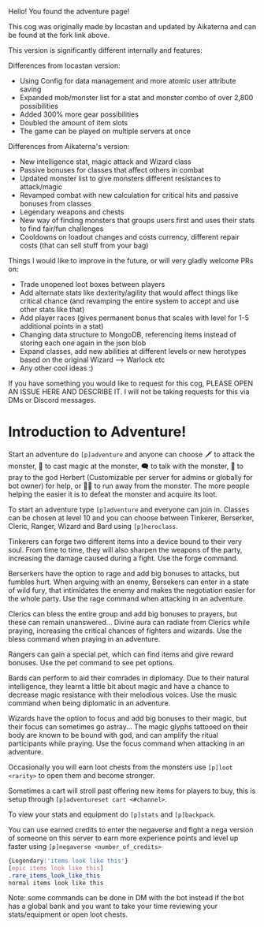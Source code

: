 Hello! You found the adventure page!

This cog was originally made by locastan and updated by Aikaterna and can be found at the fork link above.

This version is significantly different internally and features:

Differences from locastan version:
* Using Config for data management and more atomic user attribute saving
* Expanded mob/monster list for a stat and monster combo of over 2,800 possibilities
* Added 300% more gear possibilities
* Doubled the amount of item slots
* The game can be played on multiple servers at once

Differences from Aikaterna's version:
* New intelligence stat, magic attack and Wizard class
* Passive bonuses for classes that affect others in combat
* Updated monster list to give monsters different resistances to attack/magic
* Revamped combat with new calculation for critical hits and passive bonuses from classes
* Legendary weapons and chests
* New way of finding monsters that groups users first and uses their stats to find fair/fun challenges
* Cooldowns on loadout changes and costs currency, different repair costs (that can sell stuff from your bag)

Things I would like to improve in the future, or will very gladly welcome PRs on:

* Trade unopened loot boxes between players
* Add alternate stats like dexterity/agility that would affect things like critical chance (and revamping the entire system to accept and use other stats like that)
* Add player races (gives permanent bonus that scales with level for 1-5 additional points in a stat)
* Changing data structure to MongoDB, referencing items instead of storing each one again in the json blob
* Expand classes, add new abilities at different levels or new herotypes based on the original Wizard --> Warlock etc
* Any other cool ideas :)

If you have something you would like to request for this cog, PLEASE OPEN AN ISSUE HERE AND DESCRIBE IT. I will not be taking requests for this via DMs or Discord messages. 

# Introduction to Adventure! 

Start an adventure do `[p]adventure` and anyone can choose 🗡 to attack the monster, 🌟 to cast magic at the monster, 🗨 to talk with the monster, 🛐 to pray to the god Herbert (Customizable per server for admins or globally for bot owner) for help, or 🏃‍♀️ to run away from the monster. The more people helping the easier it is to defeat the monster and acquire its loot.

To start an adventure type `[p]adventure` and everyone can join in.
Classes can be chosen at level 10 and you can choose between Tinkerer, Berserker, Cleric, Ranger, Wizard and Bard using `[p]heroclass`. 

Tinkerers can forge two different items into a device bound to their very soul. From time to time, they will also sharpen the weapons of the party, increasing the damage caused during a fight. Use the forge command.

Berserkers have the option to rage and add big bonuses to attacks, but fumbles hurt. When arguing with an enemy, Bersekers can enter in a state of wild fury, that intimidates the enemy and makes the negotiation easier for the whole party. Use the rage command when attacking in an adventure.

Clerics can bless the entire group and add big bonuses to prayers, but these can remain unanswered... Divine aura can radiate from Clerics while praying, increasing the critical chances of fighters and wizards. Use the bless command when praying in an adventure.

Rangers can gain a special pet, which can find items and give reward bonuses. Use the pet command to see pet options.

Bards can perform to aid their comrades in diplomacy. Due to their natural intelligence, they learnt a little bit about magic and have a chance to decrease magic resistance with their melodious voices. Use the music command when being diplomatic in an adventure.

Wizards have the option to focus and add big bonuses to their magic, but their focus can sometimes go astray... The magic glyphs tattooed on their body are known to be bound with god, and can amplify the ritual participants while praying. Use the focus command when attacking in an adventure.

Occasionally you will earn loot chests from the monsters use `[p]loot <rarity>` to open them and become stronger. 

Sometimes a cart will stroll past offering new items for players to buy, this is setup through `[p]adventureset cart <#channel>`.

To view your stats and equipment do `[p]stats` and `[p]backpack`.

You can use earned credits to enter the negaverse and fight a nega version of someone on this server to earn more experience points and level up faster using `[p]negaverse <number_of_credits>`

```css
{Legendary:'items look like this'}
[epic items look like this]
.rare_items_look_like_this
normal items look like this
```

Note: some commands can be done in DM with the bot instead if the bot has a global bank and you want to take your time reviewing your stats/equipment or open loot chests.
